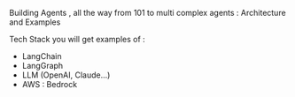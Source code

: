  Building Agents , all the way from 101 to multi complex agents : Architecture and Examples

 Tech Stack you will get examples of :
 - LangChain
 - LangGraph
 - LLM (OpenAI, Claude...)
 - AWS : Bedrock

